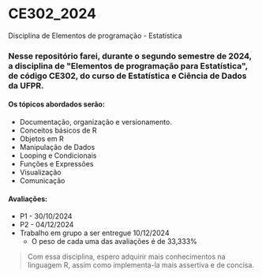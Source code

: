 # CE302_2024
Disciplina de Elementos de programação - Estatística

### Nesse repositório farei, durante o segundo semestre de 2024, a disciplina de "Elementos de programação para Estatística", de código CE302, do curso de Estatística e Ciência de Dados da UFPR. 
#### Os tópicos abordados serão:
* Documentação, organização e versionamento. 
* Conceitos básicos de R
* Objetos em R
* Manipulação de Dados
* Looping e Condicionais
* Funções e Expressões
* Visualização
* Comunicação

#### Avaliações:
* P1 - 30/10/2024
* P2 - 04/12/2024
* Trabalho em grupo a ser entregue 10/12/2024
  * O peso de cada uma das avaliações é de 33,333%

> Com essa disciplina, espero adquirir mais conhecimentos na linguagem R, assim como implementa-la mais assertiva e de concisa. 
















